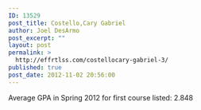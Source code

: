 ```yaml
---
ID: 13529
post_title: Costello,Cary Gabriel
author: Joel DesArmo
post_excerpt: ""
layout: post
permalink: >
  http://effrtlss.com/costellocary-gabriel-3/
published: true
post_date: 2012-11-02 20:56:00
---
```

<p>Average GPA in Spring 2012 for first course listed: 2.848</p>